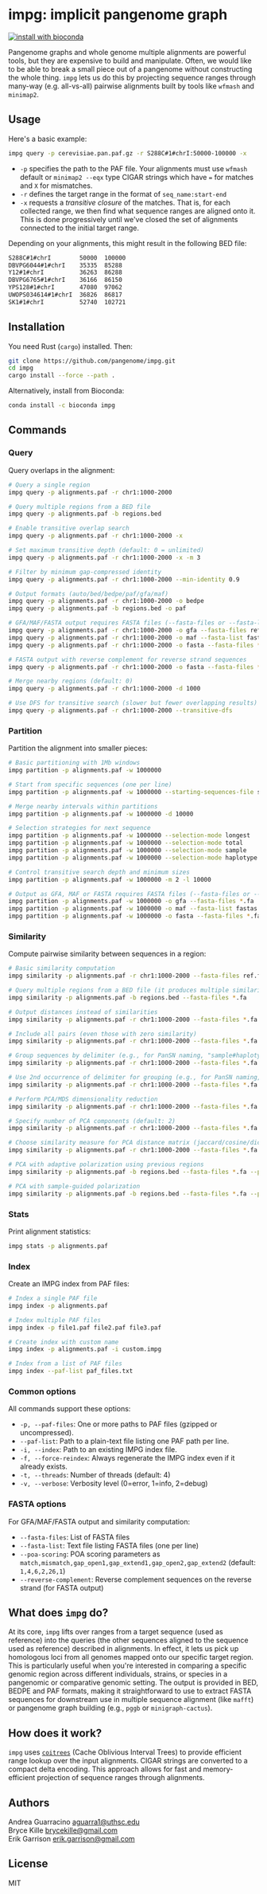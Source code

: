 # impg: implicit pangenome graph

[![install with bioconda](https://img.shields.io/badge/install%20with-bioconda-brightgreen.svg?style=flat)](http://bioconda.github.io/recipes/impg/README.html)

Pangenome graphs and whole genome multiple alignments are powerful tools, but they are expensive to build and manipulate.
Often, we would like to be able to break a small piece out of a pangenome without constructing the whole thing.
`impg` lets us do this by projecting sequence ranges through many-way (e.g. all-vs-all) pairwise alignments built by tools like `wfmash` and `minimap2`.

## Usage

Here's a basic example:

```bash
impg query -p cerevisiae.pan.paf.gz -r S288C#1#chrI:50000-100000 -x
```

- `-p` specifies the path to the PAF file. Your alignments must use `wfmash` default or `minimap2 --eqx` type CIGAR strings which have `=` for matches and `X` for mismatches.
- `-r` defines the target range in the format of `seq_name:start-end`
- `-x` requests a *transitive closure* of the matches. That is, for each collected range, we then find what sequence ranges are aligned onto it. This is done progressively until we've closed the set of alignments connected to the initial target range.

Depending on your alignments, this might result in the following BED file:

```txt
S288C#1#chrI        50000  100000
DBVPG6044#1#chrI    35335  85288
Y12#1#chrI          36263  86288
DBVPG6765#1#chrI    36166  86150
YPS128#1#chrI       47080  97062
UWOPS034614#1#chrI  36826  86817
SK1#1#chrI          52740  102721
```

## Installation

You need Rust (`cargo`) installed. Then:

```bash
git clone https://github.com/pangenome/impg.git
cd impg
cargo install --force --path .
```

Alternatively, install from Bioconda:

```bash
conda install -c bioconda impg
```

## Commands

### Query

Query overlaps in the alignment:

```bash
# Query a single region
impg query -p alignments.paf -r chr1:1000-2000 

# Query multiple regions from a BED file
impg query -p alignments.paf -b regions.bed

# Enable transitive overlap search
impg query -p alignments.paf -r chr1:1000-2000 -x

# Set maximum transitive depth (default: 0 = unlimited)
impg query -p alignments.paf -r chr1:1000-2000 -x -m 3

# Filter by minimum gap-compressed identity
impg query -p alignments.paf -r chr1:1000-2000 --min-identity 0.9

# Output formats (auto/bed/bedpe/paf/gfa/maf)
impg query -p alignments.paf -r chr1:1000-2000 -o bedpe
impg query -p alignments.paf -b regions.bed -o paf

# GFA/MAF/FASTA output requires FASTA files (--fasta-files or --fasta-list)
impg query -p alignments.paf -r chr1:1000-2000 -o gfa --fasta-files ref.fa genomes.fa
impg query -p alignments.paf -r chr1:1000-2000 -o maf --fasta-list fastas.txt
impg query -p alignments.paf -r chr1:1000-2000 -o fasta --fasta-files *.fa

# FASTA output with reverse complement for reverse strand sequences
impg query -p alignments.paf -r chr1:1000-2000 -o fasta --fasta-files *.fa --reverse-complement

# Merge nearby regions (default: 0)
impg query -p alignments.paf -r chr1:1000-2000 -d 1000

# Use DFS for transitive search (slower but fewer overlapping results)
impg query -p alignments.paf -r chr1:1000-2000 --transitive-dfs
```

### Partition

Partition the alignment into smaller pieces:

```bash
# Basic partitioning with 1Mb windows
impg partition -p alignments.paf -w 1000000

# Start from specific sequences (one per line)
impg partition -p alignments.paf -w 1000000 --starting-sequences-file seqs.txt

# Merge nearby intervals within partitions
impg partition -p alignments.paf -w 1000000 -d 10000

# Selection strategies for next sequence
impg partition -p alignments.paf -w 1000000 --selection-mode longest        # longest missing region
impg partition -p alignments.paf -w 1000000 --selection-mode total          # most total missing
impg partition -p alignments.paf -w 1000000 --selection-mode sample         # by sample (PanSN)
impg partition -p alignments.paf -w 1000000 --selection-mode haplotype      # by haplotype (PanSN)

# Control transitive search depth and minimum sizes
impg partition -p alignments.paf -w 1000000 -m 2 -l 10000

# Output as GFA, MAF or FASTA requires FASTA files (--fasta-files or --fasta-list)
impg partition -p alignments.paf -w 1000000 -o gfa --fasta-files *.fa
impg partition -p alignments.paf -w 1000000 -o maf --fasta-list fastas.txt
impg partition -p alignments.paf -w 1000000 -o fasta --fasta-files *.fa
```

### Similarity

Compute pairwise similarity between sequences in a region:

```bash
# Basic similarity computation
impg similarity -p alignments.paf -r chr1:1000-2000 --fasta-files ref.fa genomes.fa

# Query multiple regions from a BED file (it produces multiple similarity matrices)
impg similarity -p alignments.paf -b regions.bed --fasta-files *.fa

# Output distances instead of similarities
impg similarity -p alignments.paf -r chr1:1000-2000 --fasta-files *.fa --distances

# Include all pairs (even those with zero similarity)
impg similarity -p alignments.paf -r chr1:1000-2000 --fasta-files *.fa -a

# Group sequences by delimiter (e.g., for PanSN naming, "sample#haplotype#chr" -> "sample")
impg similarity -p alignments.paf -r chr1:1000-2000 --fasta-files *.fa --delim '#'

# Use 2nd occurrence of delimiter for grouping (e.g., for PanSN naming, "sample#haplotype#chr" -> "sample#haplotype")
impg similarity -p alignments.paf -r chr1:1000-2000 --fasta-files *.fa --delim '#' --delim-pos 2

# Perform PCA/MDS dimensionality reduction
impg similarity -p alignments.paf -r chr1:1000-2000 --fasta-files *.fa --pca

# Specify number of PCA components (default: 2)
impg similarity -p alignments.paf -r chr1:1000-2000 --fasta-files *.fa --pca --pca-components 3

# Choose similarity measure for PCA distance matrix (jaccard/cosine/dice, default: jaccard)
impg similarity -p alignments.paf -r chr1:1000-2000 --fasta-files *.fa --pca --pca-measure cosine

# PCA with adaptive polarization using previous regions
impg similarity -p alignments.paf -b regions.bed --fasta-files *.fa --pca --polarize-n-prev 3

# PCA with sample-guided polarization
impg similarity -p alignments.paf -b regions.bed --fasta-files *.fa --pca --polarize-guide-samples sample1,sample2
```

### Stats

Print alignment statistics:

```bash
impg stats -p alignments.paf
```

### Index

Create an IMPG index from PAF files:

```bash
# Index a single PAF file
impg index -p alignments.paf

# Index multiple PAF files
impg index -p file1.paf file2.paf file3.paf

# Create index with custom name
impg index -p alignments.paf -i custom.impg

# Index from a list of PAF files
impg index --paf-list paf_files.txt
```


### Common options

All commands support these options:
- `-p, --paf-files`: One or more paths to PAF files (gzipped or uncompressed).
- `--paf-list`: Path to a plain-text file listing one PAF path per line.
- `-i, --index`: Path to an existing IMPG index file.
- `-f, --force-reindex`: Always regenerate the IMPG index even if it already exists.
- `-t, --threads`: Number of threads (default: 4)
- `-v, --verbose`: Verbosity level (0=error, 1=info, 2=debug)

### FASTA options

For GFA/MAF/FASTA output and similarity computation:

- `--fasta-files`: List of FASTA files
- `--fasta-list`: Text file listing FASTA files (one per line)
- `--poa-scoring`: POA scoring parameters as `match,mismatch,gap_open1,gap_extend1,gap_open2,gap_extend2` (default: `1,4,6,2,26,1`)
- `--reverse-complement`: Reverse complement sequences on the reverse strand (for FASTA output)

## What does `impg` do?

At its core, `impg` lifts over ranges from a target sequence (used as reference) into the queries (the other sequences aligned to the sequence used as reference) described in alignments.
In effect, it lets us pick up homologous loci from all genomes mapped onto our specific target region.
This is particularly useful when you're interested in comparing a specific genomic region across different individuals, strains, or species in a pangenomic or comparative genomic setting.
The output is provided in BED, BEDPE and PAF formats, making it straightforward to use to extract FASTA sequences for downstream use in multiple sequence alignment (like `mafft`) or pangenome graph building (e.g., `pggb` or `minigraph-cactus`).

## How does it work?

`impg` uses [`coitrees`](https://github.com/dcjones/coitrees) (Cache Oblivious Interval Trees) to provide efficient range lookup over the input alignments.
CIGAR strings are converted to a compact delta encoding.
This approach allows for fast and memory-efficient projection of sequence ranges through alignments.

## Authors

Andrea Guarracino <aguarra1@uthsc.edu> \
Bryce Kille <brycekille@gmail.com> \
Erik Garrison <erik.garrison@gmail.com>

## License

MIT
